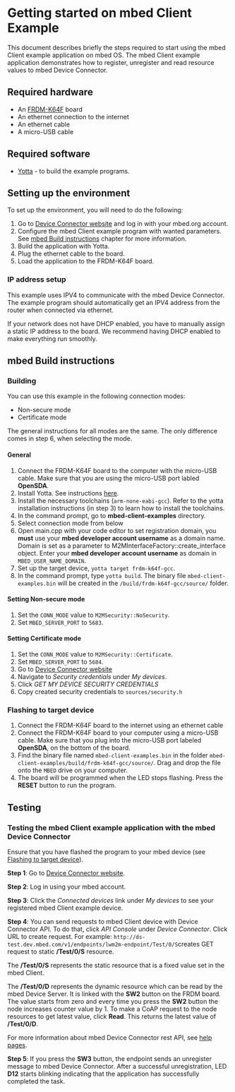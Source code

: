 # Getting started on mbed Client Example

This document describes briefly the steps required to start using the mbed Client example application on mbed OS. The mbed Client example application demonstrates how to register, unregister and read resource values to mbed Device Connector.

## Required hardware
* An [FRDM-K64F](http://developer.mbed.org/platforms/frdm-k64f/) board
* An ethernet connection to the internet
* An ethernet cable
* A micro-USB cable

## Required software

* [Yotta](http://docs.yottabuild.org/#installing) - to build the example programs.

## Setting up the environment
To set up the environment, you will need to do the following:

1. Go to [Device Connector website](connector-test.dev.mbed.com) and log in with your mbed.org account.
2. Configure the mbed Client example program with wanted parameters. See [mbed Build instructions](#mbed-Build-instructions) chapter for more information.
3. Build the application with Yotta.
4. Plug the ethernet cable to the board.
5. Load the application to the FRDM-K64F board.

### IP address setup

This example uses IPV4 to communicate with the mbed Device Connector. The example program should automatically get an IPV4 address from the router when connected via ethernet.

If your network does not have DHCP enabled, you have to manually assign a static IP address to the board. We recommend having DHCP enabled to make everything run smoothly.

## mbed Build instructions		
		
### Building
You can use this example in the following connection modes:

- Non-secure mode
- Certificate mode

The general instructions for all modes are the same. The only difference comes in step 6, when selecting the mode.

#### General 
1. Connect the FRDM-K64F board to the computer with the micro-USB cable. Make sure that you are using the micro-USB port labled **OpenSDA**.
2. Install Yotta. See instructions [here](http://docs.yottabuild.org/#installing).
3. Install the necessary toolchains (`arm-none-eabi-gcc`). Refer to the yotta installation instructions (in step 3) to learn how to install the toolchains.
4. In the command prompt, go to **mbed-client-examples** directory.
5. Select connection mode from below
7. Open main.cpp with your code editor to set registration domain, you **must** use your **mbed developer account username** as a domain name. Domain is set as a parameter to M2MInterfaceFactory::create_interface object. Enter your **mbed developer account username** as domain in `MBED_USER_NAME_DOMAIN`.
7. Set up the target device, `yotta target frdm-k64f-gcc`.
8. In the command prompt, type `yotta build`. The binary file `mbed-client-examples.bin` will be created in the `/build/frdm-k64f-gcc/source/` folder.

#### Setting Non-secure mode
1. Set the `CONN_MODE` value to `M2MSecurity::NoSecurity`.
2. Set `MBED_SERVER_PORT` to `5683`.

#### Setting Certificate mode
1. Set the `CONN_MODE` value to `M2MSecurity::Certificate`.
2. Set `MBED_SERVER_PORT` to `5684`.
3. Go to  [Device Connector website](connector-test.dev.mbed.com)
4. Navigate to *Security credentials* under *My devices*.
5. Click *GET MY DEVICE SECURITY CREDENTIALS*
6. Copy created security credentials to `sources/security.h`

### Flashing to target device

1. Connect the FRDM-K64F board to the internet using an ethernet cable
2. Connect the FRDM-K64F board to your computer using a micro-USB cable. Make sure that you plug into the micro-USB port labeled **OpenSDA**, on the bottom of the board.
3. Find the binary file named `mbed-client-examples.bin` in the folder `mbed-client-examples/build/frdm-k64f-gcc/source/`. Drag and drop the file onto the `MBED` drive on your computer.
4. The board will be programmed when the LED stops flashing. Press the **RESET** button to run the program.

## Testing

### Testing the mbed Client example application with the mbed Device Connector

Ensure that you have flashed the program to your mbed device (see [Flashing to target device](#flashing-to-target-device)).

**Step 1**: Go to [Device Connector website](connector-test.dev.mbed.com).

**Step 2**: Log in using your mbed account.

**Step 3**: Click the *Connected devices* link under *My devices* to see your registered mbed Client example device.

**Step 4**: You can send requests to mbed Client device with Device Connector API. To do that, click *API Console* under *Device Connector*. Click URL to create request. For example: `http://ds-test.dev.mbed.com/v1/endpoints/lwm2m-endpoint/Test/0/S`creates GET request to static **/Test/0/S** resource.

The **/Test/0/S** represents the static resource that is a fixed value set in the mbed Client. 

The **/Test/0/D** represents the dynamic resource which can be read by the mbed Device Server. It is linked with the **SW2** button on the FRDM board. The value starts from zero and every time you press the **SW2** button the node increases counter value by 1. To make a CoAP request to the node resources to get latest value, click **Read**. This returns the latest value of **/Test/0/D**. 

For more information about mbed Device Connector rest API, see [help pages](http://connector-test.dev.mbed.com/#help-rest-api).

**Step 5**: If you press the **SW3** button, the endpoint sends an unregister message to mbed Device Connector. After a successful unregistration, LED **D12** starts blinking indicating that the application has successfully completed the task.
